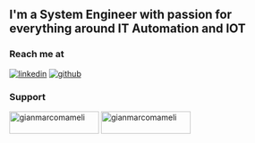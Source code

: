 <!-- markdownlint-disable MD033 -->

## I'm a System Engineer with passion for everything around IT Automation and IOT ##

### Reach me at ###

[![linkedin](https://img.shields.io/badge/LinkedIn-0077B5?style=for-the-badge&logo=linkedin&logoColor=white)](https://www.linkedin.com/in/gianmarco-mameli) [![github](https://img.shields.io/badge/GitHub-100000?style=for-the-badge&logo=github&logoColor=white)](https://github.com/gianmarco-mameli)

### Support ###

<p align="left"><a href="https://www.buymeacoffee.com/gianmarcomameli"><img align="center" src="https://cdn.buymeacoffee.com/buttons/v2/default-yellow.png" height="40" width="160" alt="gianmarcomameli" /></a>
<a href="https://ko-fi.com/gianmarcomameli"> <img align="center" src="https://cdn.ko-fi.com/cdn/kofi3.png?v=3" height="40" width="160" alt="gianmarcomameli" /></a></p>
